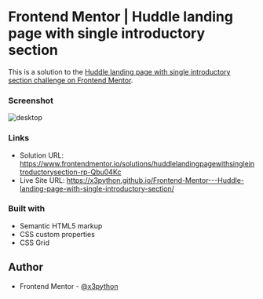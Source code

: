 # Frontend Mentor | Huddle landing page with single introductory section

 This is a solution to the [Huddle landing page with single introductory section challenge on Frontend Mentor](https://www.frontendmentor.io/challenges/huddle-landing-page-with-a-single-introductory-section-B_2Wvxgi0).

### Screenshot
![desktop](https://user-images.githubusercontent.com/83002862/221807123-4b87d8b7-f15a-45df-96ad-609d16e783a3.gif)

### Links

- Solution URL: https://www.frontendmentor.io/solutions/huddlelandingpagewithsingleintroductorysection-rp-Qbu04Kc
- Live Site URL: https://x3python.github.io/Frontend-Mentor---Huddle-landing-page-with-single-introductory-section/

### Built with

- Semantic HTML5 markup
- CSS custom properties
- CSS Grid

## Author

- Frontend Mentor - [@x3python](https://www.frontendmentor.io/profile/x3python)

